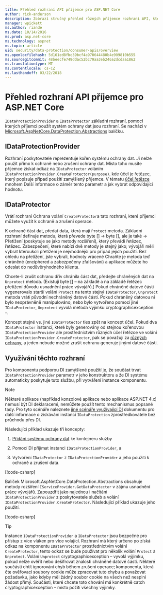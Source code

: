 ```yaml
---
title: Přehled rozhraní API příjemce pro ASP.NET Core
author: rick-anderson
description: Zobrazí stručný přehled různých příjemce rozhraní API, které jsou k dispozici v knihovně ochrany dat ASP.NET Core.
manager: wpickett
ms.author: riande
ms.date: 10/14/2016
ms.prod: asp.net-core
ms.technology: aspnet
ms.topic: article
uid: security/data-protection/consumer-apis/overview
ms.openlocfilehash: 5d161ed8fbc39bcf4a970644480b4e909810b555
ms.sourcegitcommit: 48beecfe749ddac52bc79aa3eb246a2dcdaa1862
ms.translationtype: MT
ms.contentlocale: cs-CZ
ms.lasthandoff: 03/22/2018
---
```

# <a name="consumer-apis-overview-for-aspnet-core"></a>Přehled rozhraní API příjemce pro ASP.NET Core

`IDataProtectionProvider` a `IDataProtector` základní rozhraní, pomocí kterých příjemci použít systém ochrany dat jsou rozhraní. Se nachází v [Microsoft.AspNetCore.DataProtection.Abstractions](https://www.nuget.org/packages/Microsoft.AspNetCore.DataProtection.Abstractions/) balíčku.

## <a name="idataprotectionprovider"></a>IDataProtectionProvider

Rozhraní poskytovatele reprezentuje kořen systému ochrany dat. Ji nelze použít přímo k ochraně nebo zrušení ochrany dat. Místo toho musíte příjemce získat odkaz na `IDataProtector` voláním `IDataProtectionProvider.CreateProtector(purpose)`, kde účel je řetězec, který popisuje případ použití zamýšlený příjemce. V tématu [účel řetězce](xref:security/data-protection/consumer-apis/purpose-strings) mnohem Další informace o záměr tento parametr a jak vybrat odpovídající hodnotu.

## <a name="idataprotector"></a>IDataProtector

Vrátí rozhraní Ochrana volání `CreateProtector`a tato rozhraní, které příjemci můžete využít k ochraně a zrušení operace.

K ochraně část dat, předat data, která mají `Protect` metoda. Základní rozhraní definuje metodu, která převede byte [] -> byte [], ale je také -> Přetížení (poskytuje se jako metody rozšíření), který převádí řetězec, řetězec. Zabezpečení, které nabízí dvě metody je stejný jako; vývojáři měli vybrat kteroukoli přetížení je nejvhodnější pro případ jejich použití. Bez ohledu na přetížení, jste vybrali, hodnoty vrácené Chraňte je metoda teď chráněné (enciphered a zabezpečeny zfalšování) a aplikace můžete ho odeslat do nedůvěryhodného klienta.

Chcete-li zrušit ochranu dřív chránila část dat, předejte chráněných dat na `Unprotect` metoda. (Existují byte [] – na základě a na základě řetězec přetížení důvodu usnadnění práce vývojářů.) Pokud chráněné datové části vygenerovalo starší volání `Protect` na tento stejný `IDataProtector`, `Unprotect` metoda vrátí původní nechráněný datové části. Pokud chráněný datovou ní bylo neoprávněně manipulováno, nebo bylo vytvořeno pomocí jiné `IDataProtector`, `Unprotect` vyvolá metoda výjimku cryptographicexception –.

Koncept stejné vs. jiné `IDataProtector` ties zpět na koncept účel. Pokud dva `IDataProtector` instancí, které byly generovány od stejnou kořenovou `IDataProtectionProvider` ale prostřednictvím různých účel řetězce ve volání `IDataProtectionProvider.CreateProtector`, pak se považují za [různých ochrany](xref:security/data-protection/consumer-apis/purpose-strings), a jeden nebude možné zrušit ochranu generuje jinými datové části.

## <a name="consuming-these-interfaces"></a>Využívání těchto rozhraní

Pro komponentu podporou DI zamýšlené použití je, že součást trvat `IDataProtectionProvider` parametr v jeho konstruktoru a že DI systému automaticky poskytuje tuto službu, při vytváření instance komponentu.

> [!NOTE]
> Některé aplikace (například konzolové aplikace nebo aplikace ASP.NET 4.x) nemusí být DI deklaracemi, nemůžete použít tento mechanismus popsané tady. Pro tyto scénáře naleznete [jiné scénáře využívající DI](xref:security/data-protection/configuration/non-di-scenarios) dokumentu pro další informace o získávání instanci `IDataProtection` zprostředkovatele bez průchodu přes DI.

Následující příklad ukazuje tři koncepty:

1. [Přidání systému ochrany dat](xref:security/data-protection/configuration/overview) ke kontejneru služby

2. Pomocí DI přijímat instanci `IDataProtectionProvider`, a

3. Vytvoření `IDataProtector` z `IDataProtectionProvider` a jeho použití k ochraně a zrušení data.

[!code-csharp[](../using-data-protection/samples/protectunprotect.cs?highlight=26,34,35,36,37,38,39,40)]

Balíček Microsoft.AspNetCore.DataProtection.Abstractions obsahuje metody rozšíření `IServiceProvider.GetDataProtector` v zájmu usnadnění práce vývojářů. Zapouzdřit jako najednou i načítání `IDataProtectionProvider` z poskytovatele služeb a volání `IDataProtectionProvider.CreateProtector`. Následující příklad ukazuje jeho použití.

[!code-csharp[](./overview/samples/getdataprotector.cs?highlight=15)]

>[!TIP]
> Instance `IDataProtectionProvider` a `IDataProtector` jsou bezpečné pro přístup z více vláken pro více volající. Rozhraní má který určeno po získá odkaz na komponentu `IDataProtector` prostřednictvím volání `CreateProtector`, tento odkaz se bude používat pro několik volání `Protect` a `Unprotect`. Volání `Unprotect` cryptographicexception – vyvolá výjimku, pokud nelze ověřit nebo dešifrovat znalosti chráněné datové části. Některé součásti chtít ignorování chyb během zrušení operace; komponenta, která čte ověřovací soubory cookie může zpracovat tuto chybu a považovat požadavku, jako kdyby měl žádný soubor cookie na všech než nesplní žádost přímý. Součásti, které chcete toto chování má konkrétně catch cryptographicexception – místo požití všechny výjimky.
